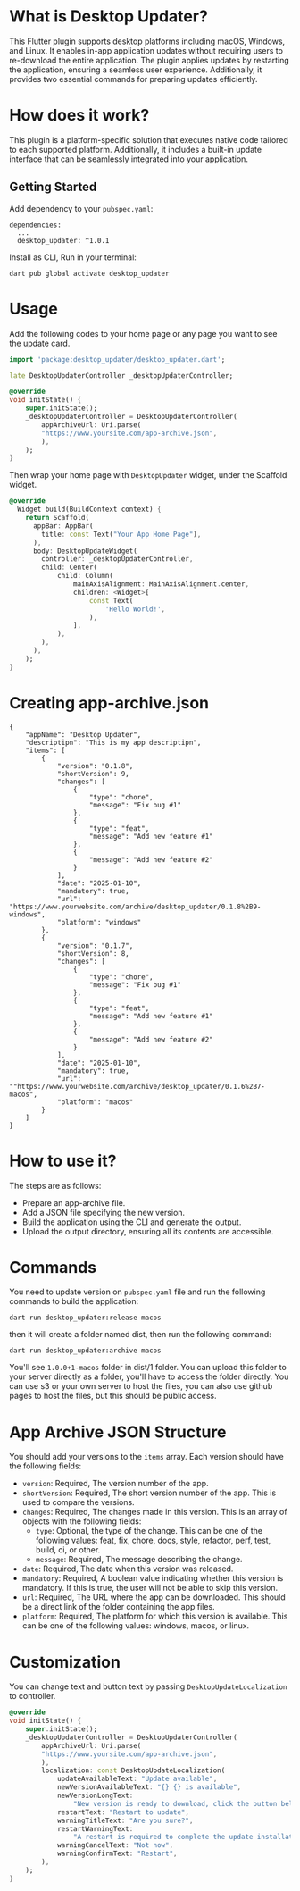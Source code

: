 # What is Desktop Updater?
This Flutter plugin supports desktop platforms including macOS, Windows, and Linux. It enables in-app application updates without requiring users to re-download the entire application. The plugin applies updates by restarting the application, ensuring a seamless user experience. Additionally, it provides two essential commands for preparing updates efficiently.

# How does it work?
This plugin is a platform-specific solution that executes native code tailored to each supported platform. Additionally, it includes a built-in update interface that can be seamlessly integrated into your application.

## Getting Started
Add dependency to your `pubspec.yaml`:
```
dependencies:
  ...
  desktop_updater: ^1.0.1
```

Install as CLI, 
Run in your terminal:
```
dart pub global activate desktop_updater
```

# Usage

Add the following codes to your home page or any page you want to see the update card.

```dart
import 'package:desktop_updater/desktop_updater.dart';

late DesktopUpdaterController _desktopUpdaterController;

@override
void initState() {
    super.initState();
    _desktopUpdaterController = DesktopUpdaterController(
        appArchiveUrl: Uri.parse(
        "https://www.yoursite.com/app-archive.json",
        ),
    );
}
```

Then wrap your home page with `DesktopUpdater` widget, under the Scaffold widget.

```dart
@override
  Widget build(BuildContext context) {
    return Scaffold(
      appBar: AppBar(
        title: const Text("Your App Home Page"),
      ),
      body: DesktopUpdateWidget(
        controller: _desktopUpdaterController,
        child: Center(
            child: Column(
                mainAxisAlignment: MainAxisAlignment.center,
                children: <Widget>[
                    const Text(
                        'Hello World!',
                    ),
                ],
            ),
        ),
      ),
    );
}
```

# Creating app-archive.json
```
{
    "appName": "Desktop Updater",
    "descriptipn": "This is my app descriptipn",
    "items": [
        {
            "version": "0.1.8",
            "shortVersion": 9,
            "changes": [
                {
                    "type": "chore",
                    "message": "Fix bug #1"
                },
                {
                    "type": "feat",
                    "message": "Add new feature #1"
                },
                {
                    "message": "Add new feature #2"
                }
            ],
            "date": "2025-01-10",
            "mandatory": true,
            "url": "https://www.yourwebsite.com/archive/desktop_updater/0.1.8%2B9-windows",
            "platform": "windows"
        },
        {
            "version": "0.1.7",
            "shortVersion": 8,
            "changes": [
                {
                    "type": "chore",
                    "message": "Fix bug #1"
                },
                {
                    "type": "feat",
                    "message": "Add new feature #1"
                },
                {
                    "message": "Add new feature #2"
                }
            ],
            "date": "2025-01-10",
            "mandatory": true,
            "url": ""https://www.yourwebsite.com/archive/desktop_updater/0.1.6%2B7-macos",
            "platform": "macos"
        }
    ]
}
```

# How to use it?
The steps are as follows:

- Prepare an app-archive file.
- Add a JSON file specifying the new version.
- Build the application using the CLI and generate the output.
- Upload the output directory, ensuring all its contents are accessible.

# Commands
You need to update version on `pubspec.yaml` file and run the following commands to build the application:

`dart run desktop_updater:release macos`

then it will create a folder named dist, then run the following command:

`dart run desktop_updater:archive macos`

You'll see `1.0.0+1-macos` folder in dist/1 folder. You can upload this folder to your server directly as a folder, you'll have to access the folder directly. You can use s3 or your own server to host the files, you can also use github pages to host the files, but this should be public access.

# App Archive JSON Structure
You should add your versions to the `items` array. Each version should have the following fields:
- `version`: Required, The version number of the app.
- `shortVersion`: Required, The short version number of the app. This is used to compare the versions.
- `changes`: Required, The changes made in this version. This is an array of objects with the following fields:
    - `type`: Optional, the type of the change. This can be one of the following values: feat, fix, chore, docs, style, refactor, perf, test, build, ci, or other.
    - `message`: Required, The message describing the change.
- `date`: Required, The date when this version was released.
- `mandatory`: Required, A boolean value indicating whether this version is mandatory. If this is true, the user will not be able to skip this version.
- `url`: Required, The URL where the app can be downloaded. This should be a direct link of the folder containing the app files.
- `platform`: Required, The platform for which this version is available. This can be one of the following values: windows, macos, or linux.

# Customization

You can change text and button text by passing `DesktopUpdateLocalization` to controller.

```dart
@override
void initState() {
    super.initState();
    _desktopUpdaterController = DesktopUpdaterController(
        appArchiveUrl: Uri.parse(
        "https://www.yoursite.com/app-archive.json",
        ),
        localization: const DesktopUpdateLocalization(
            updateAvailableText: "Update available",
            newVersionAvailableText: "{} {} is available",
            newVersionLongText:
                "New version is ready to download, click the button below to start downloading. This will download {} MB of data.",
            restartText: "Restart to update",
            warningTitleText: "Are you sure?",
            restartWarningText:
                "A restart is required to complete the update installation.\nAny unsaved changes will be lost. Would you like to restart now?",
            warningCancelText: "Not now",
            warningConfirmText: "Restart",
        ),
    );
}
```
